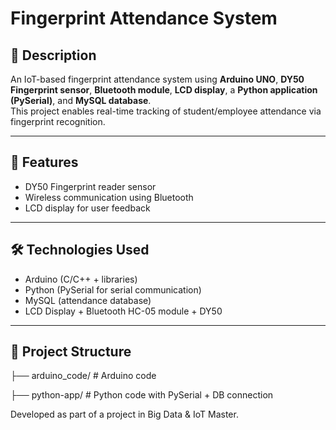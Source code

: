 # Fingerprint Attendance System

## 📌 Description
An IoT-based fingerprint attendance system using **Arduino UNO**, **DY50 Fingerprint sensor**, **Bluetooth module**, **LCD display**, a **Python application (PySerial)**, and **MySQL database**.  
This project enables real-time tracking of student/employee attendance via fingerprint recognition.

---

## 🚀 Features
- DY50 Fingerprint reader sensor
- Wireless communication using Bluetooth
- LCD display for user feedback

---

## 🛠 Technologies Used
- Arduino (C/C++ + libraries)
- Python (PySerial for serial communication)
- MySQL (attendance database)
- LCD Display + Bluetooth HC-05 module + DY50

---

## 📂 Project Structure
├── arduino_code/ # Arduino code

├── python-app/ # Python code with PySerial + DB connection

Developed as part of a project in Big Data & IoT Master.
